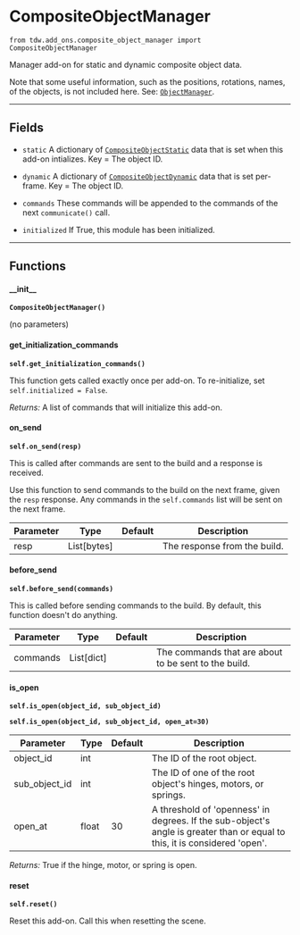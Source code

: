 # CompositeObjectManager

`from tdw.add_ons.composite_object_manager import CompositeObjectManager`

Manager add-on for static and dynamic composite object data.

Note that some useful information, such as the positions, rotations, names, of the objects, is not included here. See: [`ObjectManager`](object_manager.md).

***

## Fields

- `static` A dictionary of [`CompositeObjectStatic`](../object_data/composite_object/composite_object_static.md) data that is set when this add-on intializes. Key = The object ID.

- `dynamic` A dictionary of [`CompositeObjectDynamic`](../object_data/composite_object/composite_object_dynamic.md) data that is set per-frame. Key = The object ID.

- `commands` These commands will be appended to the commands of the next `communicate()` call.

- `initialized` If True, this module has been initialized.

***

## Functions

#### \_\_init\_\_

**`CompositeObjectManager()`**

(no parameters)

#### get_initialization_commands

**`self.get_initialization_commands()`**

This function gets called exactly once per add-on. To re-initialize, set `self.initialized = False`.

_Returns:_  A list of commands that will initialize this add-on.

#### on_send

**`self.on_send(resp)`**

This is called after commands are sent to the build and a response is received.

Use this function to send commands to the build on the next frame, given the `resp` response.
Any commands in the `self.commands` list will be sent on the next frame.

| Parameter | Type | Default | Description |
| --- | --- | --- | --- |
| resp |  List[bytes] |  | The response from the build. |

#### before_send

**`self.before_send(commands)`**

This is called before sending commands to the build. By default, this function doesn't do anything.

| Parameter | Type | Default | Description |
| --- | --- | --- | --- |
| commands |  List[dict] |  | The commands that are about to be sent to the build. |

#### is_open

**`self.is_open(object_id, sub_object_id)`**

**`self.is_open(object_id, sub_object_id, open_at=30)`**


| Parameter | Type | Default | Description |
| --- | --- | --- | --- |
| object_id |  int |  | The ID of the root object. |
| sub_object_id |  int |  | The ID of one of the root object's hinges, motors, or springs. |
| open_at |  float  | 30 | A threshold of 'openness' in degrees. If the sub-object's angle is greater than or equal to this, it is considered 'open'. |

_Returns:_  True if the hinge, motor, or spring is open.

#### reset

**`self.reset()`**

Reset this add-on. Call this when resetting the scene.